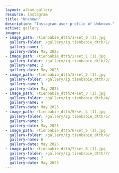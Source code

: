 ```yaml
---
layout: album_gallery
resource: instagram
title: "Unknown"
description: "Instagram user profile of Unknown."
active: gallery
images: 
- image_path: /tienbabie_dtth/1/set_0 (1).jpg
  gallery-folder: /gallery/ig.tienbabie_dtth/1/
  gallery-name: 1
  gallery-date: May 2025
- image_path: /tienbabie_dtth/2/set_1 (1).jpg
  gallery-folder: /gallery/ig.tienbabie_dtth/2/
  gallery-name: 2
  gallery-date: May 2025
- image_path: /tienbabie_dtth/3/set_2 (1).jpg
  gallery-folder: /gallery/ig.tienbabie_dtth/3/
  gallery-name: 3
  gallery-date: May 2025
- image_path: /tienbabie_dtth/4/set_3 (1).jpg
  gallery-folder: /gallery/ig.tienbabie_dtth/4/
  gallery-name: 4
  gallery-date: May 2025
- image_path: /tienbabie_dtth/5/set_4 (1).jpg
  gallery-folder: /gallery/ig.tienbabie_dtth/5/
  gallery-name: 5
  gallery-date: May 2025
- image_path: /tienbabie_dtth/6/set_5 (1).jpg
  gallery-folder: /gallery/ig.tienbabie_dtth/6/
  gallery-name: 6
  gallery-date: May 2025
- image_path: /tienbabie_dtth/7/set_6 (1).jpg
  gallery-folder: /gallery/ig.tienbabie_dtth/7/
  gallery-name: 7
  gallery-date: May 2025
---
```

